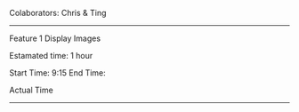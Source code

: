 Colaborators: Chris & Ting

-----------------------------

Feature 1 Display Images

Estamated time: 1 hour

Start Time: 9:15
End Time:

Actual Time

------------------------